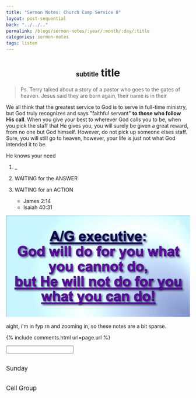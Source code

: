 ```yaml
---
title: "Sermon Notes: Church Camp Service 8"
layout: post-sequential
back: "../../.."
permalink: /blogs/sermon-notes/:year/:month/:day/:title
categories: sermon-notes
tags: listen
---
```


<style>
    h1#sn1, h4#sn4{
        text-align: center;
    }
</style>

<h1 id="sn1"><span style="font-size:60%;">subtitle</span> title</h1>

<h4 id="sn4"><span class="timestamp"></span></h4>


> Ps. Terry talked about a story of a pastor who goes to the gates of heaven. Jesus said they are born again, their name is in their 

We all think that the greatest service to God is to serve in full-time ministry, but God truly recognizes and says "faithful servant" **to those who follow His call**. When you give your best to wherever God calls you to be, when you pick the staff that He gives you, you will surely be given a great reward, from no one but God himself. However, do not pick up someone elses staff. Sure, you will still go to heaven, however, your life is just not what God intended it to be.

He knows your need 

1. _

1. WAITING for the ANSWER

1. WAITING for an ACTION
    * James 2:14
    * Isaiah 40:31

<img class="w-100" src="/static/images/blogs/2022-06-14_17-23-56_church-camp-service-8-01.png">

aight, i'm in fyp rn and zooming in, so these notes are a bit sparse.

<!--
<span class='disable-selection' ondblclick="this.innerHTML=''">&lt;<b>REDACTED</b>&gt;</span>
-->
{% include comments.html url=page.url %}

<input id="password-input" type="password" class="text-secret" onkeyup="unlock()" autocomplete="off">

<span class="disable-selection" id="truth" style="display:block;"><br><span style="font-size:120%;">Sunday</span><br> <br><br><span style="font-size:120%;">Cell Group</span><br> </span>
